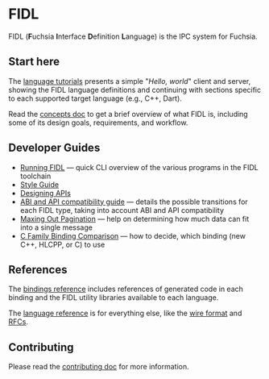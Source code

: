 # FIDL

FIDL (**F**uchsia **I**nterface **D**efinition **L**anguage) is the IPC system for Fuchsia.

## Start here

The [language tutorials][tutorials] presents a simple "*Hello, world*" client
and server, showing the FIDL language definitions and continuing with sections
specific to each supported target language (e.g., C++, Dart).

Read the [concepts doc][concepts] to get a brief overview of what FIDL is,
including some of its design goals, requirements, and workflow.

## Developer Guides

* [Running FIDL][cli] &mdash; quick CLI overview of the various programs in the
  FIDL toolchain
* [Style Guide][style]
* [Designing APIs][designing-apis]
* [ABI and API compatibility guide][abi-api-compat] &mdash; details the possible
  transitions for each FIDL type, taking into account ABI and API compatibility
* [Maxing Out Pagination][pagination] &mdash; help on determining how much data
   can fit into a single message
* [C Family Binding Comparison][c-family] &mdash; how to decide, which binding
  (new C++, HLCPP, or C) to use

## References

The [bindings reference][bindings-ref] includes references of generated code in each binding and the FIDL
utility libraries available to each language.

The [language reference][language-ref] is for everything else, like the
[wire format][wire-format] and [RFCs][rfc].

## Contributing
Please read the [contributing doc][contributing] for more information.

<!-- xrefs -->
[cli]: /development/languages/fidl/guides/cli.md
[style]: /development/languages/fidl/guides/style.md
[designing-apis]: /development/languages/fidl/guides/api-design.md
[abi-api-compat]: /development/languages/fidl/guides/compatibility/README.md
[pagination]: /development/languages/fidl/guides/max-out-pagination.md
[c-family]: /development/languages/fidl/guides/c-family-comparison.md

[tutorials]: /development/languages/fidl/tutorials/overview.md
[concepts]: /concepts/fidl/overview.md
[contributing]: /contribute/contributing-to-fidl
[bindings-ref]: /reference/fidl/bindings/overview.md
[language-ref]: /reference/fidl/language/language.md
[wire-format]: /reference/fidl/language/wire-format
[rfc]: /contribute/governance/rfcs/README.md
